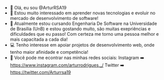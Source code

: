 - 👋 Olá, eu sou @ArturRSA19 
- 👀 Estou muito interessado em aprender novas tecnologias e evoluir no mercado de desenvolvimento de software!
- 📖 Atualmente estou cursando Engenharia De Software na Universidade de Brasília (UnB) e estou gostando muito, são muitas exepriências e dificuldades que eu passo! Com certeza me torno uma pessoa melhor e mais capacitada a cada dia!
- 💻 Tenho interesse em apoiar projetos de desenvolvimento web, onde tenho maior afinidade e competência!
- 📱 Você pode me econtrar nas minhas redes sociais: Instagram ➡️ https://www.instagram.com/arturrodrigues._/ Twitter ➡️ https://twitter.com/Arturrsa19


<!---
ArturRSA19/ArturRSA19 is a ✨ special ✨ repository because its `README.md` (this file) appears on your GitHub profile.
You can click the Preview link to take a look at your changes.
--->
